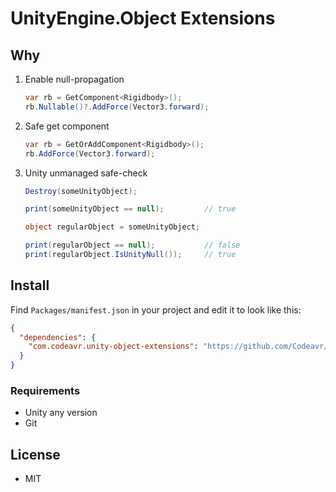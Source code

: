 UnityEngine.Object Extensions
===

## Why

1. Enable null-propagation
    ```c#
    var rb = GetComponent<Rigidbody>();
    rb.Nullable()?.AddForce(Vector3.forward);
    ```
   
2. Safe get component 
    ```c#
    var rb = GetOrAddComponent<Rigidbody>();
    rb.AddForce(Vector3.forward);
    ```
   
2. Unity unmanaged safe-check 
   ```c#
   Destroy(someUnityObject);
   
   print(someUnityObject == null);         // true
   
   object regularObject = someUnityObject;
   
   print(regularObject == null);           // false
   print(regularObject.IsUnityNull());     // true
   ```


## Install

Find `Packages/manifest.json` in your project and edit it to look like this:
```json
{
  "dependencies": {
    "com.codeavr.unity-object-extensions": "https://github.com/Codeavr/UnityObjectExtensions.git"
  }
}
```


### Requirements

* Unity any version
* Git

## License

* MIT
